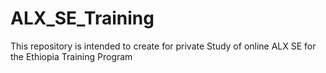 # ALX_SE_Training
This repository is intended to create for private Study of online ALX SE for the Ethiopia Training Program 
